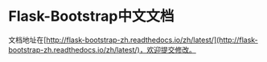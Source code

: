# Flask-Bootstrap中文文档  

文档地址在[http://flask-bootstrap-zh.readthedocs.io/zh/latest/](http://flask-bootstrap-zh.readthedocs.io/zh/latest/)，欢迎提交修改。
